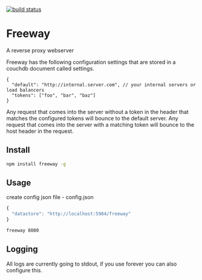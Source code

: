 [![build status](https://secure.travis-ci.org/jackruss/freeway.png)](http://travis-ci.org/jackruss/freeway)
# Freeway

A reverse proxy webserver

Freeway has the following configuration settings that are stored in a couchdb document called
settings.  

```
{
  "default": "http://internal.server.com", // your internal servers or load balancers
  "tokens": ["foo", "bar", "baz"]
}
```

Any request that comes into the server without a token in the header that matches the
configured tokens will bounce to the default server.  Any request that comes into the
server with a matching token will bounce to the host header in the request.

## Install

``` sh
npm install freeway -g
```

## Usage

create config json file - config.json

``` js
{
  "datastore": "http://localhost:5984/freeway"
}
```

``` sh
freeway 8080
```

## Logging 

All logs are currently going to stdout, if you use forever you can also configure this.


